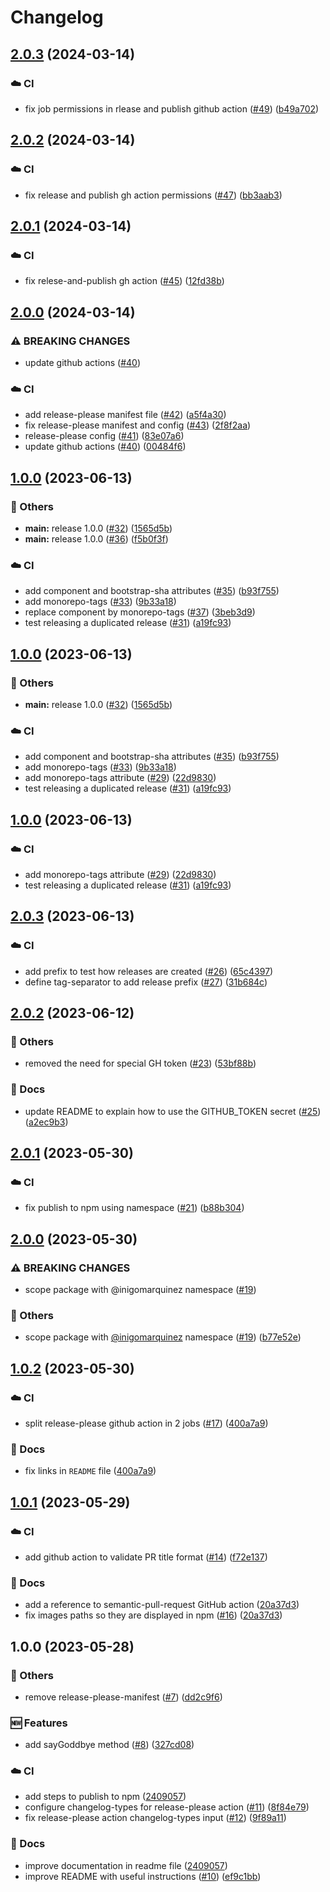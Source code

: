 # Changelog

## [2.0.3](https://github.com/inigomarquinez/howto-release-please/compare/howto-release-please-v2.0.2...howto-release-please-v2.0.3) (2024-03-14)


### ☁️ CI

* fix job permissions in rlease and publish github action ([#49](https://github.com/inigomarquinez/howto-release-please/issues/49)) ([b49a702](https://github.com/inigomarquinez/howto-release-please/commit/b49a702155de7e17defebdec7d7de3daf966a486))

## [2.0.2](https://github.com/inigomarquinez/howto-release-please/compare/howto-release-please-v2.0.1...howto-release-please-v2.0.2) (2024-03-14)


### ☁️ CI

* fix release and publish gh action permissions ([#47](https://github.com/inigomarquinez/howto-release-please/issues/47)) ([bb3aab3](https://github.com/inigomarquinez/howto-release-please/commit/bb3aab3119994faacd879dfa312e8de0f6f33728))

## [2.0.1](https://github.com/inigomarquinez/howto-release-please/compare/howto-release-please-v2.0.0...howto-release-please-v2.0.1) (2024-03-14)


### ☁️ CI

* fix relese-and-publish gh action ([#45](https://github.com/inigomarquinez/howto-release-please/issues/45)) ([12fd38b](https://github.com/inigomarquinez/howto-release-please/commit/12fd38b5a1a7360262e80b22199f88c9567ca6d9))

## [2.0.0](https://github.com/inigomarquinez/howto-release-please/compare/howto-release-please-v1.0.0...howto-release-please-v2.0.0) (2024-03-14)


### ⚠ BREAKING CHANGES

* update github actions ([#40](https://github.com/inigomarquinez/howto-release-please/issues/40))

### ☁️ CI

* add release-please manifest file ([#42](https://github.com/inigomarquinez/howto-release-please/issues/42)) ([a5f4a30](https://github.com/inigomarquinez/howto-release-please/commit/a5f4a307325ecd21590b2426cce86321db4165e8))
* fix release-please manifest and config ([#43](https://github.com/inigomarquinez/howto-release-please/issues/43)) ([2f8f2aa](https://github.com/inigomarquinez/howto-release-please/commit/2f8f2aa58d2c04895ba7678f3d23300104b5539c))
* release-please config ([#41](https://github.com/inigomarquinez/howto-release-please/issues/41)) ([83e07a6](https://github.com/inigomarquinez/howto-release-please/commit/83e07a6eec4fd911ee2192d1db2f047785bf0c66))
* update github actions ([#40](https://github.com/inigomarquinez/howto-release-please/issues/40)) ([00484f6](https://github.com/inigomarquinez/howto-release-please/commit/00484f63bccfc0b6181497f64ce758093a290be5))

## [1.0.0](https://github.com/inigomarquinez/howto-release-please/compare/howto-release-please-v1.0.0...howto-release-please-v1.0.0) (2023-06-13)


### 🔧 Others

* **main:** release 1.0.0 ([#32](https://github.com/inigomarquinez/howto-release-please/issues/32)) ([1565d5b](https://github.com/inigomarquinez/howto-release-please/commit/1565d5b69e2d98f5bf27c0d34c77ee2884f4945e))
* **main:** release 1.0.0 ([#36](https://github.com/inigomarquinez/howto-release-please/issues/36)) ([f5b0f3f](https://github.com/inigomarquinez/howto-release-please/commit/f5b0f3fbb5c81aeea426896bdd1e732287d73fb0))


### ☁️ CI

* add component and bootstrap-sha attributes ([#35](https://github.com/inigomarquinez/howto-release-please/issues/35)) ([b93f755](https://github.com/inigomarquinez/howto-release-please/commit/b93f7555b1287e19cec90391e6a045bdf149109f))
* add monorepo-tags ([#33](https://github.com/inigomarquinez/howto-release-please/issues/33)) ([9b33a18](https://github.com/inigomarquinez/howto-release-please/commit/9b33a18dc9fc201c170e34e8b536330036a3a4f9))
* replace component by monorepo-tags ([#37](https://github.com/inigomarquinez/howto-release-please/issues/37)) ([3beb3d9](https://github.com/inigomarquinez/howto-release-please/commit/3beb3d94a748f19602b7695e11bd1ad6ca95eea1))
* test releasing a duplicated release ([#31](https://github.com/inigomarquinez/howto-release-please/issues/31)) ([a19fc93](https://github.com/inigomarquinez/howto-release-please/commit/a19fc93721588ae1c6e58ed2e61e98879c18aaac))

## [1.0.0](https://github.com/inigomarquinez/howto-release-please/compare/v2.0.3...v1.0.0) (2023-06-13)


### 🔧 Others

* **main:** release 1.0.0 ([#32](https://github.com/inigomarquinez/howto-release-please/issues/32)) ([1565d5b](https://github.com/inigomarquinez/howto-release-please/commit/1565d5b69e2d98f5bf27c0d34c77ee2884f4945e))


### ☁️ CI

* add component and bootstrap-sha attributes ([#35](https://github.com/inigomarquinez/howto-release-please/issues/35)) ([b93f755](https://github.com/inigomarquinez/howto-release-please/commit/b93f7555b1287e19cec90391e6a045bdf149109f))
* add monorepo-tags ([#33](https://github.com/inigomarquinez/howto-release-please/issues/33)) ([9b33a18](https://github.com/inigomarquinez/howto-release-please/commit/9b33a18dc9fc201c170e34e8b536330036a3a4f9))
* add monorepo-tags attribute ([#29](https://github.com/inigomarquinez/howto-release-please/issues/29)) ([22d9830](https://github.com/inigomarquinez/howto-release-please/commit/22d983000d51169d4ce3617da16234bd3d53b688))
* test releasing a duplicated release ([#31](https://github.com/inigomarquinez/howto-release-please/issues/31)) ([a19fc93](https://github.com/inigomarquinez/howto-release-please/commit/a19fc93721588ae1c6e58ed2e61e98879c18aaac))

## [1.0.0](https://github.com/inigomarquinez/howto-release-please/compare/v2.0.3...v1.0.0) (2023-06-13)


### ☁️ CI

* add monorepo-tags attribute ([#29](https://github.com/inigomarquinez/howto-release-please/issues/29)) ([22d9830](https://github.com/inigomarquinez/howto-release-please/commit/22d983000d51169d4ce3617da16234bd3d53b688))
* test releasing a duplicated release ([#31](https://github.com/inigomarquinez/howto-release-please/issues/31)) ([a19fc93](https://github.com/inigomarquinez/howto-release-please/commit/a19fc93721588ae1c6e58ed2e61e98879c18aaac))

## [2.0.3](https://github.com/inigomarquinez/howto-release-please/compare/v2.0.2...v2.0.3) (2023-06-13)


### ☁️ CI

* add prefix to test how releases are created ([#26](https://github.com/inigomarquinez/howto-release-please/issues/26)) ([65c4397](https://github.com/inigomarquinez/howto-release-please/commit/65c4397c31d7d073dfeffb1e9c79790eb35ee029))
* define tag-separator to add release prefix ([#27](https://github.com/inigomarquinez/howto-release-please/issues/27)) ([31b684c](https://github.com/inigomarquinez/howto-release-please/commit/31b684cccca04d23a50e5e6d0fc8dd0c61da1eb8))

## [2.0.2](https://github.com/inigomarquinez/howto-release-please/compare/v2.0.1...v2.0.2) (2023-06-12)


### 🔧 Others

* removed the need for special GH token ([#23](https://github.com/inigomarquinez/howto-release-please/issues/23)) ([53bf88b](https://github.com/inigomarquinez/howto-release-please/commit/53bf88b934dfbf07e15f62f52af586d5899d8fc9))


### 📝 Docs

* update README to explain how to use the GITHUB_TOKEN secret ([#25](https://github.com/inigomarquinez/howto-release-please/issues/25)) ([a2ec9b3](https://github.com/inigomarquinez/howto-release-please/commit/a2ec9b380740e14304010840381a9dbb669c1c3d))

## [2.0.1](https://github.com/inigomarquinez/howto-release-please/compare/v2.0.0...v2.0.1) (2023-05-30)


### ☁️ CI

* fix publish to npm using namespace ([#21](https://github.com/inigomarquinez/howto-release-please/issues/21)) ([b88b304](https://github.com/inigomarquinez/howto-release-please/commit/b88b30401991196a97bee691d77246944c477533))

## [2.0.0](https://github.com/inigomarquinez/howto-release-please/compare/v1.0.2...v2.0.0) (2023-05-30)


### ⚠ BREAKING CHANGES

* scope package with @inigomarquinez namespace ([#19](https://github.com/inigomarquinez/howto-release-please/issues/19))

### 🔧 Others

* scope package with [@inigomarquinez](https://github.com/inigomarquinez) namespace ([#19](https://github.com/inigomarquinez/howto-release-please/issues/19)) ([b77e52e](https://github.com/inigomarquinez/howto-release-please/commit/b77e52eb5e278bd91d7012c8c5924454a54d98d5))

## [1.0.2](https://github.com/inigomarquinez/howto-release-please/compare/v1.0.1...v1.0.2) (2023-05-30)


### ☁️ CI

* split release-please github action in 2 jobs ([#17](https://github.com/inigomarquinez/howto-release-please/issues/17)) ([400a7a9](https://github.com/inigomarquinez/howto-release-please/commit/400a7a97b5e43aa7836437540b5be3e07ae0c7e6))


### 📝 Docs

* fix links in `README` file ([400a7a9](https://github.com/inigomarquinez/howto-release-please/commit/400a7a97b5e43aa7836437540b5be3e07ae0c7e6))

## [1.0.1](https://github.com/inigomarquinez/howto-release-please/compare/v1.0.0...v1.0.1) (2023-05-29)


### ☁️ CI

* add github action to validate PR title format ([#14](https://github.com/inigomarquinez/howto-release-please/issues/14)) ([f72e137](https://github.com/inigomarquinez/howto-release-please/commit/f72e137a95de8d2000fbd28a5df6f513f7e5f353))


### 📝 Docs

* add a reference to semantic-pull-request GitHub action ([20a37d3](https://github.com/inigomarquinez/howto-release-please/commit/20a37d343baef30448b858badf5e02e5cf23da69))
* fix images paths so they are displayed in npm ([#16](https://github.com/inigomarquinez/howto-release-please/issues/16)) ([20a37d3](https://github.com/inigomarquinez/howto-release-please/commit/20a37d343baef30448b858badf5e02e5cf23da69))

## 1.0.0 (2023-05-28)


### 🔧 Others

* remove release-please-manifest ([#7](https://github.com/inigomarquinez/howto-release-please/issues/7)) ([dd2c9f6](https://github.com/inigomarquinez/howto-release-please/commit/dd2c9f65807a0ad88d8079e807d8f849f7ac95b0))


### 🆕 Features

* add sayGoddbye method ([#8](https://github.com/inigomarquinez/howto-release-please/issues/8)) ([327cd08](https://github.com/inigomarquinez/howto-release-please/commit/327cd0894ae185c6dc0f8da69e1b5a0fd2cfb2b0))


### ☁️ CI

* add steps to publish to npm ([2409057](https://github.com/inigomarquinez/howto-release-please/commit/24090574d6b5e2a02e512365ebb25fee0ff2e8d4))
* configure changelog-types for release-please action ([#11](https://github.com/inigomarquinez/howto-release-please/issues/11)) ([8f84e79](https://github.com/inigomarquinez/howto-release-please/commit/8f84e79773f64f49202829ce5b6d166a384d5364))
* fix release-please action changelog-types input ([#12](https://github.com/inigomarquinez/howto-release-please/issues/12)) ([9f89a11](https://github.com/inigomarquinez/howto-release-please/commit/9f89a1178781947d915d369419fdd5ed2827b72e))


### 📝 Docs

* improve documentation in readme file ([2409057](https://github.com/inigomarquinez/howto-release-please/commit/24090574d6b5e2a02e512365ebb25fee0ff2e8d4))
* improve README with useful instructions ([#10](https://github.com/inigomarquinez/howto-release-please/issues/10)) ([ef9c1bb](https://github.com/inigomarquinez/howto-release-please/commit/ef9c1bb0973e9ae2a86d0cab1bc2d3275f4de0d8))
